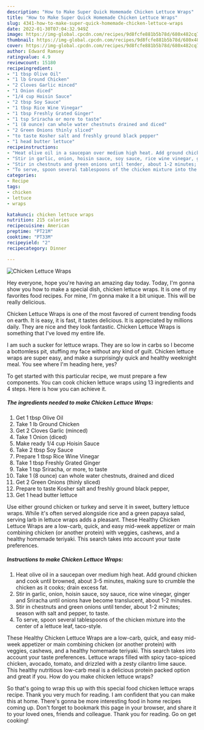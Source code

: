 ```yaml
---
description: "How to Make Super Quick Homemade Chicken Lettuce Wraps"
title: "How to Make Super Quick Homemade Chicken Lettuce Wraps"
slug: 4341-how-to-make-super-quick-homemade-chicken-lettuce-wraps
date: 2022-01-30T07:04:32.949Z
image: https://img-global.cpcdn.com/recipes/9d8fcfe881b5b78d/680x482cq70/chicken-lettuce-wraps-recipe-main-photo.jpg
thumbnail: https://img-global.cpcdn.com/recipes/9d8fcfe881b5b78d/680x482cq70/chicken-lettuce-wraps-recipe-main-photo.jpg
cover: https://img-global.cpcdn.com/recipes/9d8fcfe881b5b78d/680x482cq70/chicken-lettuce-wraps-recipe-main-photo.jpg
author: Edward Ramsey
ratingvalue: 4.9
reviewcount: 15180
recipeingredient:
- "1 tbsp Olive Oil"
- "1 lb Ground Chicken"
- "2 Cloves Garlic minced"
- "1 Onion diced"
- "1/4 cup Hoisin Sauce"
- "2 tbsp Soy Sauce"
- "1 tbsp Rice Wine Vinegar"
- "1 tbsp Freshly Grated Ginger"
- "1 tsp Sriracha or more to taste"
- "1 (8 ounce) can whole water chestnuts drained and diced"
- "2 Green Onions thinly sliced"
- "to taste Kosher salt and freshly ground black pepper"
- "1 head butter lettuce"
recipeinstructions:
- "Heat olive oil in a saucepan over medium high heat. Add ground chicken and cook until browned, about 3-5 minutes, making sure to crumble the chicken as it cooks; drain excess fat."
- "Stir in garlic, onion, hoisin sauce, soy sauce, rice wine vinegar, ginger and Sriracha until onions have become translucent, about 1-2 minutes."
- "Stir in chestnuts and green onions until tender, about 1-2 minutes; season with salt and pepper, to taste."
- "To serve, spoon several tablespoons of the chicken mixture into the center of a lettuce leaf, taco-style."
categories:
- Recipe
tags:
- chicken
- lettuce
- wraps

katakunci: chicken lettuce wraps 
nutrition: 215 calories
recipecuisine: American
preptime: "PT21M"
cooktime: "PT33M"
recipeyield: "2"
recipecategory: Dinner

---
```



![Chicken Lettuce Wraps](https://img-global.cpcdn.com/recipes/9d8fcfe881b5b78d/680x482cq70/chicken-lettuce-wraps-recipe-main-photo.jpg)

Hey everyone, hope you're having an amazing day today. Today, I'm gonna show you how to make a special dish, chicken lettuce wraps. It is one of my favorites food recipes. For mine, I'm gonna make it a bit unique. This will be really delicious.

Chicken Lettuce Wraps is one of the most favored of current trending foods on earth. It is easy, it is fast, it tastes delicious. It is appreciated by millions daily. They are nice and they look fantastic. Chicken Lettuce Wraps is something that I've loved my entire life.

I am such a sucker for lettuce wraps. They are so low in carbs so I become a bottomless pit, stuffing my face without any kind of guilt. Chicken lettuce wraps are super easy, and make a surprisingly quick and healthy weeknight meal. You see where I&#39;m heading here, yes?


To get started with this particular recipe, we must prepare a few components. You can cook chicken lettuce wraps using 13 ingredients and 4 steps. Here is how you can achieve it.

<!--inarticleads1-->

##### The ingredients needed to make Chicken Lettuce Wraps:

1. Get 1 tbsp Olive Oil
1. Take 1 lb Ground Chicken
1. Get 2 Cloves Garlic (minced)
1. Take 1 Onion (diced)
1. Make ready 1/4 cup Hoisin Sauce
1. Take 2 tbsp Soy Sauce
1. Prepare 1 tbsp Rice Wine Vinegar
1. Take 1 tbsp Freshly Grated Ginger
1. Take 1 tsp Sriracha, or more, to taste
1. Take 1 (8 ounce) can whole water chestnuts, drained and diced
1. Get 2 Green Onions (thinly sliced)
1. Prepare to taste Kosher salt and freshly ground black pepper,
1. Get 1 head butter lettuce


Use either ground chicken or turkey and serve it in sweet, buttery lettuce wraps. While it&#39;s often served alongside rice and a green papaya salad, serving larb in lettuce wraps adds a pleasant. These Healthy Chicken Lettuce Wraps are a low-carb, quick, and easy mid-week appetizer or main combining chicken (or another protein) with veggies, cashews, and a healthy homemade teriyaki. This search takes into account your taste preferences. 

<!--inarticleads2-->

##### Instructions to make Chicken Lettuce Wraps:

1. Heat olive oil in a saucepan over medium high heat. Add ground chicken and cook until browned, about 3-5 minutes, making sure to crumble the chicken as it cooks; drain excess fat.
1. Stir in garlic, onion, hoisin sauce, soy sauce, rice wine vinegar, ginger and Sriracha until onions have become translucent, about 1-2 minutes.
1. Stir in chestnuts and green onions until tender, about 1-2 minutes; season with salt and pepper, to taste.
1. To serve, spoon several tablespoons of the chicken mixture into the center of a lettuce leaf, taco-style.


These Healthy Chicken Lettuce Wraps are a low-carb, quick, and easy mid-week appetizer or main combining chicken (or another protein) with veggies, cashews, and a healthy homemade teriyaki. This search takes into account your taste preferences. Lettuce wraps filled with spicy taco-spiced chicken, avocado, tomato, and drizzled with a zesty cilantro lime sauce. This healthy nutritious low-carb meal is a delicious protein packed option and great if you. How do you make chicken lettuce wraps? 

So that's going to wrap this up with this special food chicken lettuce wraps recipe. Thank you very much for reading. I am confident that you can make this at home. There's gonna be more interesting food in home recipes coming up. Don't forget to bookmark this page in your browser, and share it to your loved ones, friends and colleague. Thank you for reading. Go on get cooking!
